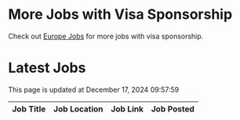 # More Jobs with Visa Sponsorship

Check out [Europe Jobs](https://github.com/sureshparimi/europejobs#latest-jobs) for more jobs with visa sponsorship.

# Latest Jobs

This page is updated at December 17, 2024 09:57:59

| Job Title | Job Location | Job Link | Job Posted |
| --- | --- | --- | --- |

